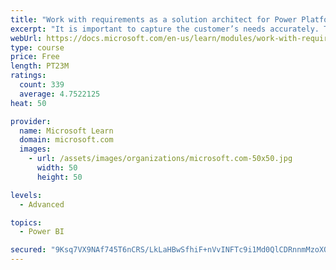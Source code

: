 ```yaml
---
title: "Work with requirements as a solution architect for Power Platform and Dynamics 365"
excerpt: "It is important to capture the customer’s needs accurately. This module explains how to capture requirements and identify functional and non-functional items."
webUrl: https://docs.microsoft.com/en-us/learn/modules/work-with-requirements/
type: course
price: Free
length: PT23M
ratings:
  count: 339
  average: 4.7522125
heat: 50

provider:
  name: Microsoft Learn
  domain: microsoft.com
  images:
    - url: /assets/images/organizations/microsoft.com-50x50.jpg
      width: 50
      height: 50

levels:
  - Advanced

topics:
  - Power BI

secured: "9Ksq7VX9NAf745T6nCRS/LkLaHBwSfhiF+nVvINFTc9i1Md0QlCDRnnmMzoXQ+48rfYGZ2FBtw6AIJdIrTfQBr9Egd9URg44akBUKP4jjWQonfwPGjQQlsfeiypMAHol1igvCUgetwdIQzWgRrhVBBGX1c+ZmFkA86nfjvJCVM1fogF6OxlH6E76jY62x+TMM8ZOTgQaiPjfSHVqg6DDb0tEZ9p+K0rQETgacsUwt+aeDKCyDTAI4IWh4fU2yH0PVGluSoCcGv7UwydWeEQhVFdZ4hiseWl3nzxhx93oV4Rtti8WiV6+aEtRnOnJV0sNbqyw8NGsp62UUdeotA1RXu7SpkDM230O0goPzB77iqsBuPAGKJoVdZzP9Fh1QzgeY0Cfv90giViUQ1kypyQn/BUyrDoKyPr2j7cW+ZjoGSg=;B9rXXj7sJOPD0rCzcogyLA=="
---
```


